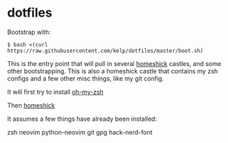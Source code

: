 # dotfiles

Bootstrap with:

```
$ bash <(curl https://raw.githubusercontent.com/kelp/dotfiles/master/boot.sh)
```

This is the entry point that will pull in several 
[homeshick](https://github.com/andsens/homeshick) castles, and some other 
bootstrapping. This is also a homeshick castle that contains my zsh configs
and a few other misc things, like my git config.

It will first try to install [oh-my-zsh](https://github.com/robbyrussell/oh-my-zsh)

Then [homeshick](https://github.com/andsens/homeshick)

It assumes a few things have already been installed:

zsh
neovim
python-neovim
git
gpg
hack-nerd-font
